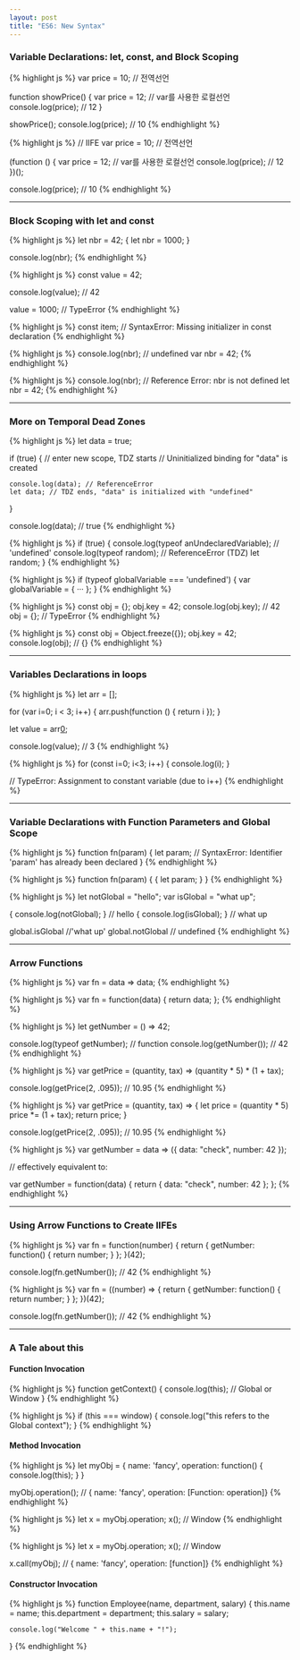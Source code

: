 ```yaml
---
layout: post
title: "ES6: New Syntax"
---
```


<!-- {% highlight js %}
{% endhighlight %} -->

### Variable Declarations: let, const, and Block Scoping

{% highlight js %}
var price = 10; // 전역선언

function showPrice() {
    var price = 12; // var를 사용한 로컬선언
    console.log(price); // 12
}

showPrice();
console.log(price); // 10
{% endhighlight %}


{% highlight js %}
// IIFE
var price = 10; // 전역선언

(function () {
    var price = 12; // var를 사용한 로컬선언
    console.log(price); // 12
})();

console.log(price); // 10
{% endhighlight %}

---

### Block Scoping with let and const

{% highlight js %}
let nbr = 42;
{
    let nbr = 1000;
}

console.log(nbr);
{% endhighlight %}


{% highlight js %}
const value = 42;

console.log(value); // 42

value = 1000; // TypeError
{% endhighlight %}


{% highlight js %}
const item; // SyntaxError: Missing initializer in const declaration
{% endhighlight %}


{% highlight js %}
console.log(nbr); // undefined
var nbr = 42;
{% endhighlight %}

{% highlight js %}
console.log(nbr); // Reference Error: nbr is not defined
let nbr = 42;
{% endhighlight %}

---

### More on Temporal Dead Zones

{% highlight js %}
let data = true;

if (true) { // enter new scope, TDZ starts
    // Uninitialized binding for "data" is created

    console.log(data); // ReferenceError
    let data; // TDZ ends, "data" is initialized with "undefined"
}

console.log(data); // true
{% endhighlight %}


{% highlight js %}
if (true) {
    console.log(typeof anUndeclaredVariable); // 'undefined'
    console.log(typeof random); // ReferenceError (TDZ)
    let random;
}
{% endhighlight %}


{% highlight js %}
if (typeof globalVariable === 'undefined') {
    var globalVariable = { ··· };
}
{% endhighlight %}

{% highlight js %}
const obj = {};
obj.key = 42;
console.log(obj.key); // 42
obj = {}; // TypeError
{% endhighlight %}

{% highlight js %}
const obj = Object.freeze({});
obj.key = 42;
console.log(obj); // {}
{% endhighlight %}

---

### Variables Declarations in loops

{% highlight js %}
let arr = [];

for (var i=0; i < 3; i++) {
    arr.push(function () { return i });
}

let value = arr[0]();

console.log(value); // 3
{% endhighlight %}


{% highlight js %}
for (const i=0; i<3; i++) {
    console.log(i);
}

// TypeError: Assignment to constant variable (due to i++)
{% endhighlight %}

---

### Variable Declarations with Function Parameters and Global Scope

{% highlight js %}
function fn(param) {
    let param; // SyntaxError: Identifier 'param' has already been declared
}
{% endhighlight %}


{% highlight js %}
function fn(param) {
    {
        let param;
    }
}
{% endhighlight %}


{% highlight js %}
let notGlobal = "hello";
var isGlobal = "what up";

{ console.log(notGlobal); } // hello
{ console.log(isGlobal); } // what up

global.isGlobal //'what up'
global.notGlobal // undefined
{% endhighlight %}

---

### Arrow Functions

{% highlight js %}
var fn = data => data;
{% endhighlight %}

{% highlight js %}
var fn = function(data) {
    return data;
};
{% endhighlight %}

{% highlight js %}
let getNumber = () => 42;

console.log(typeof getNumber); // function
console.log(getNumber()); // 42
{% endhighlight %}

{% highlight js %}
var getPrice = (quantity, tax) => (quantity * 5) * (1 + tax);

console.log(getPrice(2, .095)); // 10.95
{% endhighlight %}

{% highlight js %}
var getPrice = (quantity, tax) => {
    let price = (quantity * 5)
    price *= (1 + tax);
    return price;
}

console.log(getPrice(2, .095)); // 10.95
{% endhighlight %}


{% highlight js %}
var getNumber = data => ({ data: "check", number: 42 });

// effectively equivalent to:

var getNumber = function(data) {
    return {
        data: "check",
        number: 42
    };
};
{% endhighlight %}

---

### Using Arrow Functions to Create IIFEs

{% highlight js %}
var fn = function(number) {
    return {
        getNumber: function() {
            return number;
    }
};
}(42);

console.log(fn.getNumber()); // 42
{% endhighlight %}

{% highlight js %}
var fn = ((number) => {
    return {
        getNumber: function() {
            return number;
    }
    };
})(42);

console.log(fn.getNumber()); // 42
{% endhighlight %}

---

### A Tale about this

#### Function Invocation

{% highlight js %}
function getContext() {
    console.log(this); // Global or Window
}
{% endhighlight %}

{% highlight js %}
if (this === window) {
    console.log("this refers to the Global context");
}
{% endhighlight %}

#### Method Invocation

{% highlight js %}
let myObj = {
    name: 'fancy',
    operation: function() {
        console.log(this);
    }
}

myObj.operation(); // { name: 'fancy', operation: [Function: operation]}
{% endhighlight %}


{% highlight js %}
let x = myObj.operation;
x(); // Window
{% endhighlight %}


{% highlight js %}
let x = myObj.operation;
x(); // Window

x.call(myObj); // { name: 'fancy', operation: [function]}
{% endhighlight %}

#### Constructor Invocation

{% highlight js %}
function Employee(name, department, salary) {
    this.name = name;
    this.department = department;
    this.salary = salary;

    console.log("Welcome " + this.name + "!");
}
{% endhighlight %}

